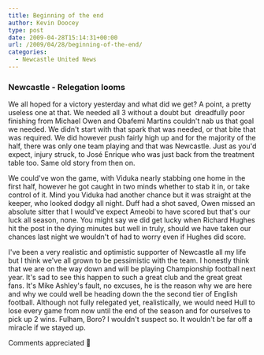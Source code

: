 ```yaml
---
title: Beginning of the end
author: Kevin Doocey
type: post
date: 2009-04-28T15:14:31+00:00
url: /2009/04/28/beginning-of-the-end/
categories:
  - Newcastle United News
---
```


### Newcastle - Relegation looms

We all hoped for a victory yesterday and what did we get? A point, a pretty useless one at that. We needed all 3 without a doubt but  dreadfully poor finishing from Michael Owen and Obafemi Martins couldn't nab us that goal we needed. We didn't start with that spark that was needed, or that bite that was required. We did however push fairly high up and for the majority of the half, there was only one team playing and that was Newcastle. Just as you'd expect, injury struck, to José Enrique who was just back from the treatment table too. Same old story from then on.

We could've won the game, with Viduka nearly stabbing one home in the first half, however he got caught in two minds whether to stab it in, or take control of it. Mind you Viduka had another chance but it was straight at the keeper, who looked dodgy all night. Duff had a shot saved, Owen missed an absolute sitter that I would've expect Ameobi to have scored but that's our luck all season, none. You might say we did get lucky when Richard Hughes hit the post in the dying minutes but well in truly, should we have taken our chances last night we wouldn't of had to worry even if Hughes did score.

I've been a very realistic and optimistic supporter of Newcastle all my life but I think we've all grown to be pessimistic with the team. I honestly think that we are on the way down and will be playing Championship football next year. It's sad to see this happen to such a great club and the great great fans. It's Mike Ashley's fault, no excuses, he is the reason why we are here and why we could well be heading down the the second tier of English football. Although not fully relegated yet, realistically, we would need Hull to lose every game from now until the end of the season and for ourselves to pick up 2 wins. Fulham, Boro? I wouldn't suspect so. It wouldn't be far off a miracle if we stayed up.

Comments appreciated 🙂
